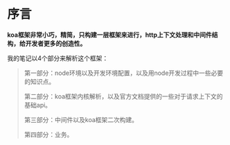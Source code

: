 # 序言

**koa框架非常小巧，精简，只构建一层框架来进行，http上下文处理和中间件结构，给开发者更多的创造性。**

我的笔记以4个部分来解析这个框架：

> 第一部分：node环境以及开发环境配置，以及用node开发过程中一些必要的知识点。
>
> 第二部分：koa框架内核解析，以及官方文档提供的一些对于请求上下文的基础api。
>
> 第三部分：中间件以及koa框架二次构建。
>
> 第四部分：业务。

